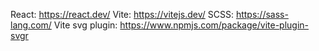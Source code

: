 React: https://react.dev/
Vite: https://vitejs.dev/
SCSS: https://sass-lang.com/
Vite svg plugin: https://www.npmjs.com/package/vite-plugin-svgr
